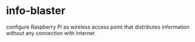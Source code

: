 # info-blaster
configure Raspberry Pi as wireless access point that distributes information without any connection with Internet
